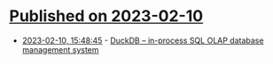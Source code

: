 # [Published on 2023-02-10](index.md)

* [2023-02-10, 15:48:45](https://news.ycombinator.com/item?id=34741195) - [DuckDB – in-process SQL OLAP database management system](https://duckdb.org/)
